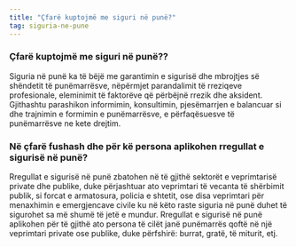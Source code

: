 ```yaml
---
title: "Çfarë kuptojmë me siguri në punë?"
tag: siguria-ne-pune
---
```


###  Çfarë kuptojmë me siguri në punë??

Siguria në punë ka të bëjë me garantimin e sigurisë dhe mbrojtjes së shëndetit të punëmarrësve, nëpërmjet parandalimit të rreziqeve profesionale, eleminimit të faktorëve që përbëjnë rrezik dhe aksident. Gjithashtu parashikon informimin, konsultimin, pjesëmarrjen e balancuar si dhe trajnimin e formimin e punëmarrësve, e përfaqësuesve të punëmarrësve ne kete drejtim.


### Në çfarë fushash dhe për kë persona aplikohen rregullat e sigurisë në punë?

Rregullat e sigurisë në punë zbatohen në të gjithë sektorët e veprimtarisë private dhe publike, duke përjashtuar ato veprimtari të vecanta të shërbimit publik, si forcat e armatosura, policia e shtetit, ose disa veprimtari për menaxhimin e emergjencave civile ku në këto raste siguria në punë duhet të sigurohet sa më shumë të jetë e mundur.
Rregullat e sigurisë në punë aplikohen për të gjithë ato persona të cilët janë punëmarrës qoftë në një veprimtari private ose publike, duke përfshirë: burrat, gratë, të miturit, etj.


